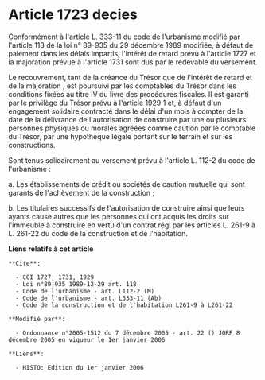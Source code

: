 # Article 1723 decies

Conformément à l'article L. 333-11 du code de l'urbanisme modifié par l'article 118 de la loi n° 89-935 du 29 décembre 1989
modifiée, à défaut de paiement dans les délais impartis, l'intérêt de retard prévu à l'article 1727 et la majoration prévue à
l'article 1731 sont dus par le redevable du versement. 

Le recouvrement, tant de la créance du Trésor que de l'intérêt de retard et de la majoration , est poursuivi par les
comptables du Trésor dans les conditions fixées au titre IV du livre des procédures fiscales. Il est garanti par le privilège
du Trésor prévu à l'article 1929 1 et, à défaut d'un engagement solidaire contracté dans le délai d'un mois à compter de la
date de la délivrance de l'autorisation de construire par une ou plusieurs personnes physiques ou morales agréées comme
caution par le comptable du Trésor, par une hypothèque légale portant sur le terrain et sur les constructions.

Sont tenus solidairement au versement prévu à l'article L. 112-2 du code de l'urbanisme :

a. Les établissements de crédit ou sociétés de caution mutuelle qui sont garants de l'achèvement de la construction ; 

b. Les titulaires successifs de l'autorisation de construire ainsi que leurs ayants cause autres que les personnes qui ont
acquis les droits sur l'immeuble à construire en vertu d'un contrat régi par les articles L. 261-9 à L. 261-22 du code de la
construction et de l'habitation.

**Liens relatifs à cet article**

	**Cite**:

	  - CGI 1727, 1731, 1929
	  - Loi n°89-935 1989-12-29 art. 118
	  - Code de l'urbanisme - art. L112-2 (M)
	  - Code de l'urbanisme - art. L333-11 (Ab)
	  - Code de la construction et de l'habitation L261-9 à L261-22

	**Modifié par**:

	  - Ordonnance n°2005-1512 du 7 décembre 2005 - art. 22 () JORF 8 décembre 2005 en vigueur le 1er janvier 2006

	**Liens**:

	  - HISTO: Edition du 1er janvier 2006
